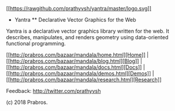 [[https://rawgithub.com/prathyvsh/yantra/master/logo.svg]]
* Yantra
** Declarative Vector Graphics for the Web

Yantra is a declarative vector graphics library written for the web. It describes, manipulates,
and renders geometry using data-oriented functional programming.

[[http://prabros.com/bazaar/mandala/home.html][Home]] | [[http://prabros.com/bazaar/mandala/blog.html][Blog]] | [[http://prabros.com/bazaar/mandala/docs.html][Docs]] | [[http://prabros.com/bazaar/mandala/demos.html][Demos]] | [[http://prabros.com/bazaar/mandala/research.html][Research]]

Feedback: http://twitter.com/prathyvsh

(c) 2018 Prabros.

